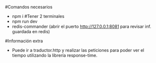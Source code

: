 #Comandos necesarios

- npm i
  #Tener 2 terminales
- npm run dev
- redis-commander (abrir el puerto http://127.0.0.1:8081 para revisar inf. guardada en redis)

#Información extra

- Puede ir a traductor.http y realizar las peticiones para poder ver el tiempo utilizando la librería response-time.
